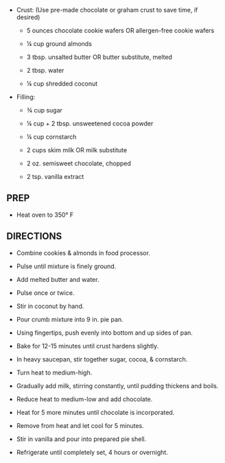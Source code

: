 - Crust: (Use pre-made chocolate or graham crust to save time, if
    desired)

  - 5 ounces chocolate cookie wafers OR allergen-free cookie wafers

  - ¼ cup ground almonds

  - 3 tbsp. unsalted butter OR butter substitute, melted

  - 2 tbsp. water

  - ¼ cup shredded coconut

- Filling:

  - ¾ cup sugar

  - ¼ cup + 2 tbsp. unsweetened cocoa powder

  - ¼ cup cornstarch

  - 2 cups skim milk OR milk substitute

  - 2 oz. semisweet chocolate, chopped

  - 2 tsp. vanilla extract

## PREP

- Heat oven to 350° F

## DIRECTIONS

- Combine cookies & almonds in food processor.

- Pulse until mixture is finely ground.

- Add melted butter and water.

- Pulse once or twice.

- Stir in coconut by hand.

- Pour crumb mixture into 9 in. pie pan.

- Using fingertips, push evenly into bottom and up sides of pan.

- Bake for 12-15 minutes until crust hardens slightly.

- In heavy saucepan, stir together sugar, cocoa, & cornstarch.

- Turn heat to medium-high.

- Gradually add milk, stirring constantly, until pudding thickens and
    boils.

- Reduce heat to medium-low and add chocolate.

- Heat for 5 more minutes until chocolate is incorporated.

- Remove from heat and let cool for 5 minutes.

- Stir in vanilla and pour into prepared pie shell.

- Refrigerate until completely set, 4 hours or overnight.

